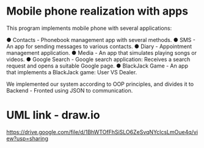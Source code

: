 # Mobile phone realization with apps

This program implements mobile phone with several applications:

● Contacts - Phonebook management app with several methods.
● SMS - An app for sending messages to various contacts.
● Diary - Appointment management application.
● Media - An app that simulates playing songs or videos.
● Google Search - Google search application: Receives a search request and opens a suitable Google page.
● BlackJack Game - An app that implements a BlackJack game: User VS Dealer.

We implemented our system according to OOP principles, and divides it to Backend - Fronted using JSON to communication.

# UML link - draw.io

https://drive.google.com/file/d/1BhWTOfFhSiSLO6ZeSvqNYclcsLmOue4q/view?usp=sharing
